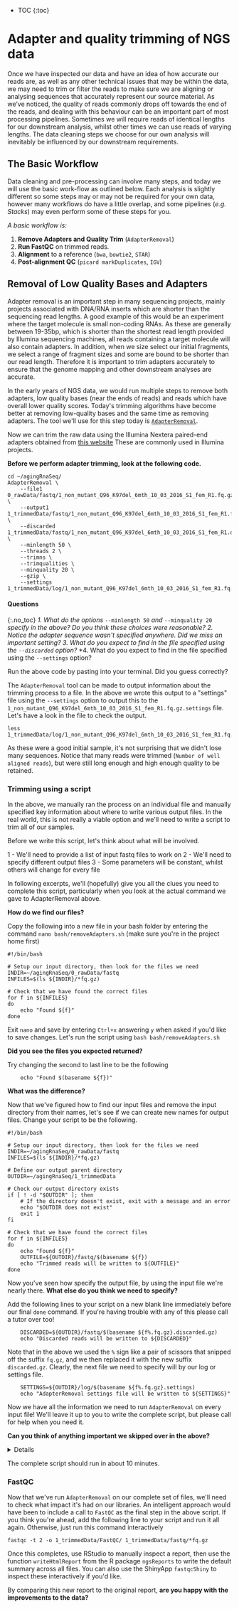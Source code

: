 * TOC
{:toc}

# Adapter and quality trimming of NGS data

Once we have inspected our data and have an idea of how accurate our reads are, as well as any other technical issues that may be within the data, we may need to trim or filter the reads to make sure we are aligning or analysing sequences that accurately represent our source material.  As we’ve noticed, the quality of reads commonly drops off towards the end of the reads, and dealing with this behaviour can be an important part of most processing pipelines. Sometimes we will require reads of identical lengths for our downstream analysis, whilst other times we can use reads of varying lengths. The data cleaning steps we choose for our own analysis will inevitably be influenced by our downstream requirements.

## The Basic Workflow

Data cleaning and pre-processing can involve many steps, and today we will use the basic work-flow as outlined below.
Each analysis is slightly different so some steps may or may not be required for your own data, however many workflows do have a little overlap, and some pipelines (_e.g._ *Stacks*) may even perform some of these steps for you.

*A basic workflow is:*

1. **Remove Adapters and Quality Trim** (`AdapterRemoval`)
2. **Run FastQC** on trimmed reads.
3. **Alignment** to a reference (`bwa`, `bowtie2`, `STAR`)
4. **Post-alignment QC** (`picard markDuplicates`, `IGV`)


## Removal of Low Quality Bases and Adapters

Adapter removal is an important step in many sequencing projects, mainly projects associated with DNA/RNA inserts which are shorter than the sequencing read lengths.
A good example of this would be an experiment where the target molecule is small non-coding RNAs.
As these are generally between 19-35bp, which is shorter than the shortest read length provided by Illumina sequencing machines, all reads containing a target molecule will also contain adapters.
In addition, when we size select our initial fragments, we select a range of fragment sizes and some are bound to be shorter than our read length.
Therefore it is important to trim adapters accurately to ensure that the genome mapping and other downstream analyses are accurate.

In the early years of NGS data, we would run multiple steps to remove both adapters, low quality bases (near the ends of reads) and reads which have overall lower quality scores.
Today's trimming algorithms have become better at removing low-quality bases and the same time as removing adapters.
The tool we'll use for this step today is [`AdapterRemoval`](https://buildmedia.readthedocs.org/media/pdf/adapterremoval/latest/adapterremoval.pdf).

Now we can trim the raw data using the Illumina Nextera paired-end adapters obtained from [this website](https://support.illumina.com/bulletins/2016/12/what-sequences-do-i-use-for-adapter-trimming.html)
These are commonly used in Illumina projects.

**Before we perform adapter trimming, look at the following code.**

```
cd ~/agingRnaSeq/
AdapterRemoval \
	--file1 0_rawData/fastq/1_non_mutant_Q96_K97del_6mth_10_03_2016_S1_fem_R1.fq.gz \
	--output1 1_trimmedData/fastq/1_non_mutant_Q96_K97del_6mth_10_03_2016_S1_fem_R1.fq.gz \
	--discarded 1_trimmedData/fastq/1_non_mutant_Q96_K97del_6mth_10_03_2016_S1_fem_R1.discarded.gz \
	--minlength 50 \
	--threads 2 \
	--trimns \
	--trimqualities \
	--minquality 20 \
	--gzip \
	--settings 1_trimmedData/log/1_non_mutant_Q96_K97del_6mth_10_03_2016_S1_fem_R1.fq.gz.settings
```

#### Questions
{:.no_toc}
*1. What do the options* `--minlength 50` *and* `--minquality 20` *specify in the above? Do you think these choices were reasonable?*
*2. Notice the adapter sequence wasn't specified anywhere. Did we miss an important setting?*
*3. What do you expect to find in the file specified using the `--discarded` option?*
*4. What do you expect to find in the file specified using the `--settings` option?

Run the above code by pasting into your terminal.
Did you guess correctly?

The `AdapterRemoval` tool can be made to output information about the trimming process to a file.
In the above we wrote this output to a "settings" file using the `--settings` option to output this to the `1_non_mutant_Q96_K97del_6mth_10_03_2016_S1_fem_R1.fq.gz.settings` file.
Let's have a look in the file to check the output.

```
less 1_trimmedData/log/1_non_mutant_Q96_K97del_6mth_10_03_2016_S1_fem_R1.fq.gz.settings
```

As these were a good initial sample, it's not surprising that we didn't lose many sequences.
Notice that many reads were trimmed (`Number of well aligned reads`), but were still long enough and high enough quality to be retained.

### Trimming using a script

In the above, we manually ran the process on an individual file and manually specified key information about where to write various output files.
In the real world, this is not really a viable option and we'll need to write a script to trim all of our samples.

Before we write this script, let's think about what will be involved.

1 - We'll need to provide a list of input fastq files to work on
2 - We'll need to specify different output files
3 - Some parameters will be constant, whilst others will change for every file

In following excerpts, we'll (hopefully) give you all the clues you need to complete this script, particularly when you look at the actual command we gave to AdapterRemoval above.

**How do we find our files?**

Copy the following into a new file in your bash folder by entering the command `nano bash/removeAdapters.sh` (make sure you're in the project home first)

```
#!/bin/bash

# Setup our input directory, then look for the files we need
INDIR=~/agingRnaSeq/0_rawData/fastq
INFILES=$(ls ${INDIR}/*fq.gz)

# Check that we have found the correct files
for f in ${INFILES}
do
    echo "Found ${f}"
done
```

Exit `nano` and save by entering `Ctrl+x` answering `y` when asked if you'd like to save changes.
Let's run the script using `bash bash/removeAdapters.sh`

**Did you see the files you expected returned?**

Try changing the second to last line to be the following
```
    echo "Found $(basename ${f})" 
```

**What was the difference?**

Now that we've figured how to find our input files and remove the input directory from their names, let's see if we can create new names for output files.
Change your script to be the following.

```
#!/bin/bash

# Setup our input directory, then look for the files we need
INDIR=~/agingRnaSeq/0_rawData/fastq
INFILES=$(ls ${INDIR}/*fq.gz)

# Define our output parent directory
OUTDIR=~/agingRnaSeq/1_trimmedData

# Check our output directory exists
if [ ! -d "$OUTDIR" ]; then
    # If the directory doesn't exist, exit with a message and an error
    echo "$OUTDIR does not exist"
    exit 1
fi

# Check that we have found the correct files
for f in ${INFILES}
do
    echo "Found ${f}"
    OUTFILE=${OUTDIR}/fastq/$(basename ${f})
    echo "Trimmed reads will be written to ${OUTFILE}"
done
```

Now you've seen how specify the output file, by using the input file we're nearly there.
**What else do you think we need to specify?**

Add the following lines to your script on a new blank line immediately before our final `done` command.
If you're having trouble with any of this please call a tutor over too!

```
    DISCARDED=${OUTDIR}/fastq/$(basename ${f%.fq.gz}.discarded.gz)
    echo "Discarded reads will be written to ${DISCARDED}"
```

Note that in the above we used the `%` sign like a pair of scissors that snipped off the suffix `fq.gz`, and we then replaced it with the new suffix `discarded.gz`.
Clearly, the next file we need to specify will by our log or settings file.

```
    SETTINGS=${OUTDIR}/log/$(basename ${f%.fq.gz}.settings)
    echo "AdapterRemoval settings file will be written to ${SETTINGS}"
```

Now we have all the information we need to run `AdapterRemoval` on every input file!
We'll leave it up to you to write the complete script, but please call for help when you need it.

**Can you think of anything important we skipped over in the above?**<details>
We didn't check for the existence of the output directories for the trimmed fastq files, or for the settings files
</details>

The complete script should run in about 10 minutes.

### FastQC

Now that we've run `AdapterRemoval` on our complete set of files, we'll need to check what impact it's had on our libraries.
An intelligent approach would have been to include a call to `FastQC` as the final step in the above script.
If you think you're ahead, add the following line to your script and run it all again.
Otherwise, just run this command interactively

```
fastqc -t 2 -o 1_trimmedData/FastQC/ 1_trimmedData/fastq/*fq.gz
```

Once this completes, use RStudio to manually inspect a report, then use the function `writeHtmlReport` from the R package `ngsReports` to write the default summary across all files.
You can also use the ShinyApp `fastqcShiny` to inspect these interactively if you'd like.

By comparing this new report to the original report, **are you happy with the improvements to the data?**

